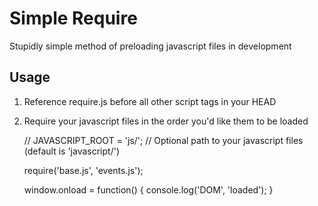 Simple Require
==============

Stupidly simple method of preloading javascript files in development

Usage
-----

1. Reference require.js before all other script tags in your HEAD

    <!DOCTYPE html>
    <html>
    <head>
      <title>Simple Require</title>
      <script type="text/javascript" src="js/vendor/require.js"></script>
      <script type="text/javascript" src="js/app.js"></script>
    </head>
    <body>

    </body>
    </html>

2. Require your javascript files in the order you'd like them to be loaded

    // JAVASCRIPT_ROOT = 'js/'; // Optional path to your javascript files (default is 'javascript/')

    require('base.js', 'events.js');

    window.onload = function() {
      console.log('DOM', 'loaded');
    }
